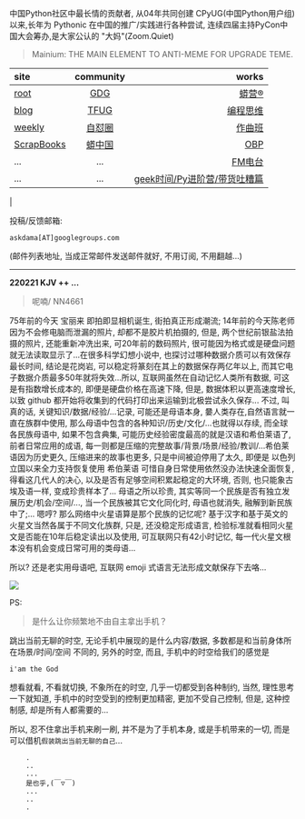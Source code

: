 中国Python社区中最长情的贡献者, 从04年共同创建 CPyUG(中国Python用户组)以来,长年为 Pythonic 在中国的推广/实践进行各种尝试, 连续四届主持PyCon中国大会筹办,是大家公认的 "大妈"(Zoom.Quiet)

> Mainium: THE MAIN ELEMENT TO ANTI-MEME FOR UPGRADE TEME.

| site | community | works |
| :-----| :----: | ----: |
| [root](http://zoomquiet.io/) | [GDG](https://blog.zhgdg.org/) | [蟒营®](https://doc.101.camp/) |
| [blog](https://blog.zoomquiet.io/pages/zoomquiet.html) | [TFUG](http://zh.tfug.world/) | [编程思维](https://py.101.camp/) |
| [weekly](http://weekly.pychina.org/) | [自怼圈](https://du.101.camp/) | [作曲班](https://mu.101.camp/) |
| [ScrapBooks](https://zoomquiet.io/collection.html) | [蟒中国](https://pychina.org/) | [OBP](https://zoomquiet.io/obp/index.html) |
| ... | ... | [FM电台](https://fm.101.camp/) |
| ... | ... | [geek时间/Py进阶营/带货吐糟篇](https://fm.101.camp/2020/geek2py-dama.html) 
 |


投稿/反馈邮箱:

    askdama[AT]googlegroups.com

(邮件列表地址, 
当成正常邮件发送邮件就好, 不用订阅, 不用翻越...)



---------------------------------------------------
**220221 KJV ++ ...**


> 呢喃/ NN4661





75年前的今天 宝丽来 即拍即显相机诞生, 街拍真正形成潮流; 14年前的今天陈老师因为不会修电脑而泄漏的照片, 却都不是胶片机拍摄的, 但是, 两个世纪前银盐法拍摄的照片, 还能重新冲洗出来, 可20年前的数码照片, 很可能因为格式或是硬盘问题就无法读取显示了...在很多科学幻想小说中, 也探讨过哪种数据介质可以有效保存最长时间, 结论是花岗岩, 可以稳定将篆刻在其上的数据保存两亿年以上, 而其它电子数据介质最多50年就将失效...所以, 互联网虽然在自动记忆人类所有数据, 可这是有指数增长成本的, 即便是硬盘价格在高速下降, 但是, 数据体积以更高速度增长, 以致 github 都开始将收集到的代码打印出来运输到北极尝试永久保存...
不过, 叫真的话, 关键知识/数据/经验/...记录, 可能还是母语本身, 嘦人类存在,自然语言就一直在族群中使用, 那么母语中包含的各种知识/历史/文化/...也就得以存续, 而全球各民族母语中, 如果不包含典集, 可能历史经验密度最高的就是汉语和希伯莱语了, 前者日常应用的成语, 每一则都是压缩的完整故事/背景/场景/经验/教训/...希伯莱语因为历史更久, 压缩进来的故事也更多, 只是中间被迫停用了太久, 即便是 以色列 立国以来全力支持恢复使用 希伯莱语 可惜自身日常使用依然没办法快速全面恢复, 得看这几代人的决心, 以及是否有足够空间积累起稳定的大环境, 否则, 也只能象古埃及语一样, 变成珍贵样本了...
母语之所以珍贵, 其实等同一个民族是否有独立发展历史/机会/空间/..., 当一个民族被其它文化同化时, 母语也就消失, 融解到新民族中了;...
嗯哼? 那么网络中火星语算是那个民族的记忆呢? 基于汉字和基于英文的火星文当然各属于不同文化族群, 只是, 还没稳定形成语言, 检验标准就看相同火星文是否能在10年后稳定读出以及使用, 可互联网只有42小时记忆, 每一代火星文根本没有机会变成日常可用的类母语...

所以? 还是老实用母语吧, 互联网 emoji 式语言无法形成文献保存下去咯...


![](https://ipic.zoomquiet.top/2022-02-20-zq42-today-card-2202.021.jpeg)





PS:
> 是什么让你频繁地不由自主拿出手机？

跳出当前无聊的时空,
无论手机中展现的是什么内容/数据,
多数都是和当前身体所在场景/时间/空间 不同的,
另外的时空,
而且, 手机中的时空给我们的感觉是

    i'am the God

想看就看, 不看就切换,
不象所在的时空, 几乎一切都受到各种制约,
当然,
理性思考一下就知道,
手机中的时空受到的控制更加精密, 更加不受自己控制,
但是, 这种控制感,
却是所有人都需要的...

所以, 
忍不住拿出手机来刷一刷,
并不是为了手机本身, 或是手机带来的一切,
而是可以借机`假装跳出当前无聊的自己`...



```
    .
    ..
    ...
    是也乎,(￣▽￣)
    ...
    ..
    .
```


